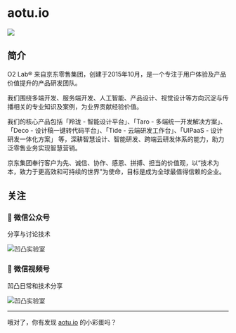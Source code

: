 # aotu.io

[![](https://img.shields.io/travis/o2team/o2team.github.io.svg?style=flat-square)](https://travis-ci.org/o2team/o2team.github.io)


## 简介

O2 Lab® 来自京东零售集团，创建于2015年10月，是一个专注于用户体验及产品价值提升的产品研发团队。

我们围绕多端开发、服务端开发、人工智能、产品设计、视觉设计等方向沉淀与传播相关的专业知识及案例，为业界贡献经验价值。

我们的核心产品包括「羚珑 - 智能设计平台」、「Taro - 多端统一开发解决方案」、「Deco - 设计稿一键转代码平台」、「Tide - 云端研发工作台」、「UIPaaS - 设计研发一体化方案」 等，深耕智慧设计、智能研发、跨端云研发体系的能力，助力泛零售业务实现智慧营销。

京东集团奉行客户为先、诚信、协作、感恩、拼搏、担当的价值观，以“技术为本，致力于更高效和可持续的世界”为使命，目标是成为全球最值得信赖的企业。


## 关注

### 📃 微信公众号

分享与讨论技术

![凹凸实验室](https://img13.360buyimg.com/neos/jfs/t1/166208/22/4305/1838/6013b925E06415834/ebbf6faf67c5058d.png)

### 🎥 微信视频号

凹凸日常和技术分享

![凹凸实验室](https://img13.360buyimg.com/neos/jfs/t1/154760/12/16783/1838/6013b9bfEf810df17/d99e3c6b7a549758.png)


---

哦对了，你有发现 [aotu.io](https://aotu.io) 的小彩蛋吗？

